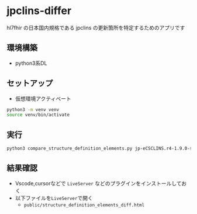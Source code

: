 # jpclins-differ
hl7fhir の日本国内規格である jpclins の更新箇所を特定するためのアプリです

## 環境構築

- python3系DL

## セットアップ

- 仮想環境アクティベート

```zsh
python3 -m venv venv
source venv/bin/activate
```

## 実行

```zsh
python3 compare_structure_definition_elements.py jp-eCSCLINS.r4-1.9.0-snap jp-eCSCLINS.r4-1.10.0-snap
```

## 結果確認

- Vscode,cursorなどで `LiveServer` などのプラグインをインストールしておく
- 以下ファイルを`LiveServer`で開く
  - `public/structure_definition_elements_diff.html`

